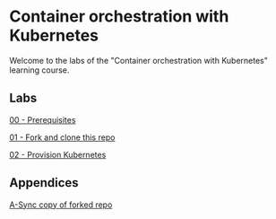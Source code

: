 # Container orchestration with Kubernetes

Welcome to the labs of the "Container orchestration with Kubernetes" learning course.

## Labs

[00 - Prerequisites](labs/00-Prerequisites/README.md)

[01 - Fork and clone this repo](labs/01-Fork_and_clone_this_repo/README.md)

[02 - Provision Kubernetes](labs/02-Provision_Kubernetes/README.md)


## Appendices

[A-Sync copy of forked repo](appendices/A-Sync_copy_of_forked_repo/README.md)
